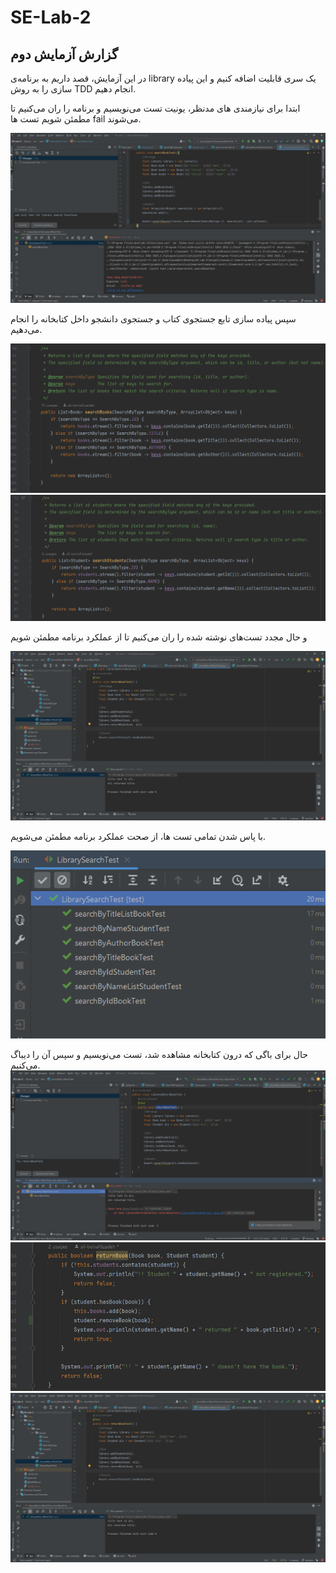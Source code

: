 # SE-Lab-2

## گزارش آزمایش دوم

در این آزمایش، قصد داریم به برنامه‌ی library یک سری قابلیت اضافه کنیم و این پیاده سازی را به روش TDD انجام دهیم.

ابتدا برای نیازمندی های مدنظر، یونیت تست می‌نویسیم و برنامه را ران می‌کنیم تا مطمئن شویم تست ها fail می‌شوند.

![img_1.png](img_1.png)

سپس پیاده سازی تابع جستجوی کتاب  و جستجوی دانشجو داخل کتابخانه را انجام می‌دهیم.

![img.png](img.png)
![img_3.png](img_3.png)

و حال مجدد تست‌های نوشته شده را ران می‌کنیم تا از عملکرد برنامه مطمئن شویم

![img_2.png](img_2.png)

با پاس شدن تمامی تست ها، از صحت عملکرد برنامه مطمئن می‌شویم.

![img_4.png](img_4.png)

حال برای باگی که درون کتابخانه مشاهده شد، تست می‌نویسیم و سپس آن را دیباگ می‌کنیم.
![img_5.png](img_5.png)
![img_6.png](img_6.png)
![img_7.png](img_7.png)